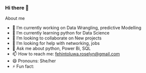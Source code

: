 ### Hi there 👋

About me

- 🔭 I’m currently working on Data Wrangling, predictive Modelling
- 🌱 I’m currently learning python for Data Science
- 👯 I’m looking to collaborate on New projects
- 🤔 I’m looking for help with networking, jobs
- 💬 Ask me about python, Power Bi, SQL
- 📫 How to reach me: fehintoluwa.roselyn@gmail.com 
- 😄 Pronouns: She/her
- ⚡ Fun fact: 


